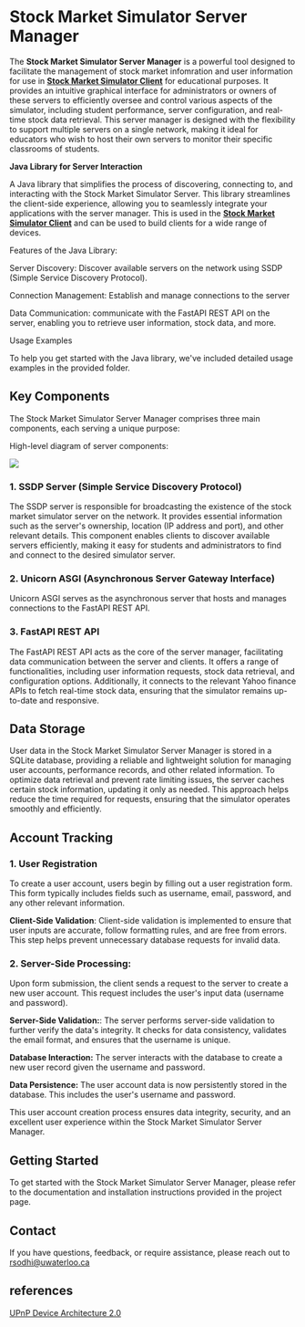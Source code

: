 # Stock Market Simulator Server Manager

The **Stock Market Simulator Server Manager** is a powerful tool designed to facilitate the management of stock market infomration and user information for use in [**Stock Market Simulator Client**](https://github.com/Robby-Sodhi/stock-market-simulator-client) for educational purposes. It provides an intuitive graphical interface for administrators or owners of these servers to efficiently oversee and control various aspects of the simulator, including student performance, server configuration, and real-time stock data retrieval. This server manager is designed with the flexibility to support multiple servers on a single network, making it ideal for educators who wish to host their own servers to monitor their specific classrooms of students.

**Java Library for Server Interaction**

A Java library that simplifies the process of discovering, connecting to, and interacting with the Stock Market Simulator Server. This library streamlines the client-side experience, allowing you to seamlessly integrate your applications with the server manager. This is used in the [**Stock Market Simulator Client**](https://github.com/Robby-Sodhi/stock-market-simulator-client) and can be used to build clients for a wide range of devices.

Features of the Java Library:

Server Discovery: Discover available servers on the network using SSDP (Simple Service Discovery Protocol).

Connection Management: Establish and manage connections to the server

Data Communication: communicate with the FastAPI REST API on the server, enabling you to retrieve user information, stock data, and more.

Usage Examples

To help you get started with the Java library, we've included detailed usage examples in the provided folder.

## Key Components

The Stock Market Simulator Server Manager comprises three main components, each serving a unique purpose:

High-level diagram of server components:

**![](https://lh7-us.googleusercontent.com/j6RLbcpNQhFSFYIiBEGyx3lIhO6UubW9TYw0lIjivw9WW_QmPFBgM1p37ALpZXsGe5ysGsqPYreaSaN9-04LdHD08Lir8nAsRxqXyjuy4BYG6CqFDXNcyfbqfmB7XXhHK4MjPaiphTGLJk1zR1Yf-1E)**

### 1. SSDP Server (Simple Service Discovery Protocol)

The SSDP server is responsible for broadcasting the existence of the stock market simulator server on the network. It provides essential information such as the server's ownership, location (IP address and port), and other relevant details. This component enables clients to discover available servers efficiently, making it easy for students and administrators to find and connect to the desired simulator server.

### 2. Unicorn ASGI (Asynchronous Server Gateway Interface)

Unicorn ASGI serves as the asynchronous server that hosts and manages connections to the FastAPI REST API.

### 3. FastAPI REST API

The FastAPI REST API acts as the core of the server manager, facilitating data communication between the server and clients. It offers a range of functionalities, including user information requests, stock data retrieval, and configuration options. Additionally, it connects to the relevant Yahoo finance APIs to fetch real-time stock data, ensuring that the simulator remains up-to-date and responsive.

## Data Storage

User data in the Stock Market Simulator Server Manager is stored in a SQLite database, providing a reliable and lightweight solution for managing user accounts, performance records, and other related information. To optimize data retrieval and prevent rate limiting issues, the server caches certain stock information, updating it only as needed. This approach helps reduce the time required for requests, ensuring that the simulator operates smoothly and efficiently.

## Account Tracking

### 1. User Registration

To create a user account, users begin by filling out a user registration form. This form typically includes fields such as username, email, password, and any other relevant information.

**Client-Side Validation**: Client-side validation is implemented to ensure that user inputs are accurate, follow formatting rules, and are free from errors. This step helps prevent unnecessary database requests for invalid data.

### 2. Server-Side Processing:

Upon form submission, the client sends a request to the server to create a new user account. This request includes the user's input data (username and password).

**Server-Side Validation:**: The server performs server-side validation to further verify the data's integrity. It checks for data consistency, validates the email format, and ensures that the username is unique.

**Database Interaction:** The server interacts with the database to create a new user record given the username and password.

**Data Persistence:** The user account data is now persistently stored in the database. This includes the user's username and password.

This user account creation process ensures data integrity, security, and an excellent user experience within the Stock Market Simulator Server Manager.

## Getting Started

To get started with the Stock Market Simulator Server Manager, please refer to the documentation and installation instructions provided in the project page.

## Contact

If you have questions, feedback, or require assistance, please reach out to rsodhi@uwaterloo.ca

## references

[UPnP Device Architecture 2.0](https://openconnectivity.org/upnp-specs/UPnP-arch-DeviceArchitecture-v2.0-20200417.pdf)
